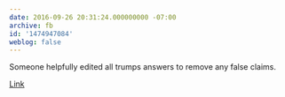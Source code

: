 ```yaml
---
date: 2016-09-26 20:31:24.000000000 -07:00
archive: fb
id: '1474947084'
weblog: false
---
```


Someone helpfully edited all trumps answers to remove any false claims. 

[Link](https://mobile.twitter.com/TrumpSniff/status/780605977112424448/video/1)
